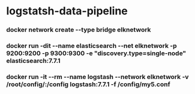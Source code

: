 # logstatsh-data-pipeline

### docker network create --type bridge elknetwork
### docker run -dit --name elasticsearch --net elknetwork -p 9200:9200 -p 9300:9300 -e "discovery.type=single-node" elasticsearch:7.7.1

### docker run -it --rm --name logstash --network elknetwork -v /root/config/:/config logstash:7.7.1 -f /config/my5.conf

